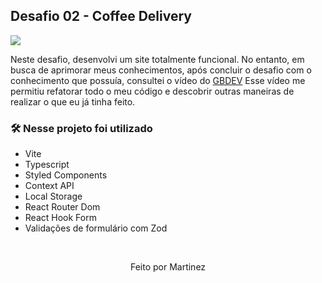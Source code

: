 ## Desafio 02 - Coffee Delivery

<img src="https://user-images.githubusercontent.com/71772559/178171983-f724d1a7-deb4-4d13-aa92-09e1cac4ec36.png" align="center" />

Neste desafio, desenvolvi um site totalmente funcional. No entanto, em busca de aprimorar meus conhecimentos, após concluir o desafio com o conhecimento que possuía, consultei o vídeo do [GBDEV](https://www.youtube.com/watch?v=TagcTdubxjg&t=11606s) Esse vídeo me permitiu refatorar todo o meu código e descobrir outras maneiras de realizar o que eu já tinha feito.

### 🛠️ Nesse projeto foi utilizado

- Vite
- Typescript
- Styled Components
- Context API
- Local Storage
- React Router Dom
- React Hook Form
- Validações de formulário com Zod

<br />

<p align="center">Feito por Martinez</p>
